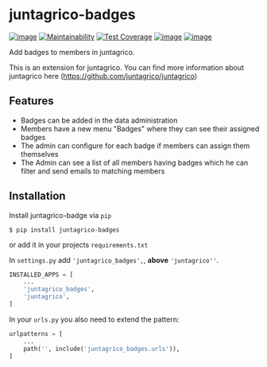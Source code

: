# juntagrico-badges

[![image](https://github.com/juntagrico/juntagrico-badges/actions/workflows/juntagrico-ci.yml/badge.svg?branch=main&event=push)](https://github.com/juntagrico/juntagrico-badges/actions/workflows/juntagrico-ci.yml)
[![Maintainability](https://api.codeclimate.com/v1/badges/4e1874454ccc91505707/maintainability)](https://codeclimate.com/github/juntagrico/juntagrico-badges/maintainability)
[![Test Coverage](https://api.codeclimate.com/v1/badges/4e1874454ccc91505707/test_coverage)](https://codeclimate.com/github/juntagrico/juntagrico-badges/test_coverage)
[![image](https://img.shields.io/github/last-commit/juntagrico/juntagrico-badges.svg)](https://github.com/juntagrico/juntagrico-badges)
[![image](https://img.shields.io/github/commit-activity/y/juntagrico/juntagrico-badges)](https://github.com/juntagrico/juntagrico-badges)

Add badges to members in juntagrico.

This is an extension for juntagrico. You can find more information about juntagrico here
(https://github.com/juntagrico/juntagrico)

## Features

* Badges can be added in the data administration
* Members have a new menu "Badges" where they can see their assigned badges
* The admin can configure for each badge if members can assign them themselves
* The Admin can see a list of all members having badges which he can filter and send emails to matching members

## Installation


Install juntagrico-badge via `pip`

    $ pip install juntagrico-badges

or add it in your projects `requirements.txt`

In `settings.py` add `'juntagrico_badges',`, **above** `'juntagrico''`.

```python
INSTALLED_APPS = [
    ...
    'juntagrico_badges',
    'juntagrico',
]
```

In your `urls.py` you also need to extend the pattern:

```python
urlpatterns = [
    ...
    path('', include('juntagrico_badges.urls')),
]
```
